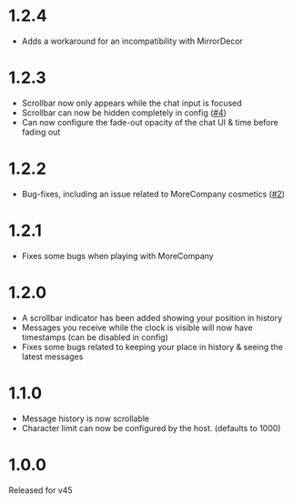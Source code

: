 # 1.2.4
- Adds a workaround for an incompatibility with MirrorDecor

# 1.2.3
- Scrollbar now only appears while the chat input is focused
- Scrollbar can now be hidden completely in config ([#4](https://github.com/taffyko/LCNiceChat/issues/4))
- Can now configure the fade-out opacity of the chat UI & time before fading out

# 1.2.2
- Bug-fixes, including an issue related to MoreCompany cosmetics ([#2](https://github.com/taffyko/LCNiceChat/issues/2))

# 1.2.1
- Fixes some bugs when playing with MoreCompany

# 1.2.0
- A scrollbar indicator has been added showing your position in history
- Messages you receive while the clock is visible will now have timestamps (can be disabled in config)
- Fixes some bugs related to keeping your place in history & seeing the latest messages

# 1.1.0
- Message history is now scrollable
- Character limit can now be configured by the host. (defaults to 1000)

# 1.0.0
Released for v45
